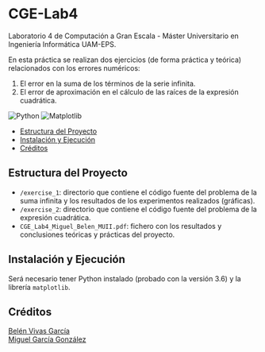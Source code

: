 # CGE-Lab4
Laboratorio 4 de Computación a Gran Escala - Máster Universitario en Ingeniería Informática UAM-EPS.

En esta práctica se realizan dos ejercicios (de forma práctica y teórica) relacionados con los errores numéricos:
1. El error en la suma de los términos de la serie infinita.
2. El error de aproximación en el cálculo de las raíces de la expresión cuadrática.

![Python](https://img.shields.io/badge/python-3670A0?style=for-the-badge&logo=python&logoColor=ffdd54) ![Matplotlib](https://img.shields.io/badge/Matplotlib-%23ffffff.svg?style=for-the-badge&logo=Matplotlib&logoColor=black)

- [Estructura del Proyecto](#estructura-del-proyecto)
- [Instalación y Ejecución](#instalación-y-ejecución)
- [Créditos](#créditos)

## Estructura del Proyecto
- `/exercise_1`: directorio que contiene el código fuente del problema de la suma infinita y los resultados de los experimentos realizados (gráficas).
- `/exercise_2`: directorio que contiene el código fuente del problema de la expresión cuadrática.
- `CGE_Lab4_Miguel_Belen_MUII.pdf`: fichero con los resultados y conclusiones teóricas y prácticas del proyecto.

## Instalación y Ejecución

Será necesario tener Python instalado (probado con la versión 3.6) y la librería `matplotlib`.

## Créditos
[Belén Vivas García](https://github.com/bvivas)  
[Miguel García González](https://github.com/miguelgarglez)
